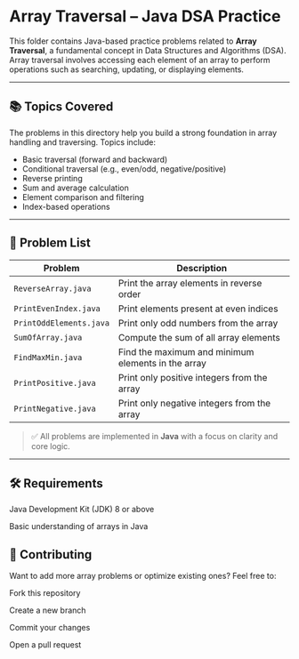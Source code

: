 # Array Traversal – Java DSA Practice

This folder contains Java-based practice problems related to **Array Traversal**, a fundamental concept in Data Structures and Algorithms (DSA). Array traversal involves accessing each element of an array to perform operations such as searching, updating, or displaying elements.

---

## 📚 Topics Covered

The problems in this directory help you build a strong foundation in array handling and traversing. Topics include:

- Basic traversal (forward and backward)
- Conditional traversal (e.g., even/odd, negative/positive)
- Reverse printing
- Sum and average calculation
- Element comparison and filtering
- Index-based operations

---

## 🧠 Problem List

| Problem | Description |
|--------|-------------|
| `ReverseArray.java` | Print the array elements in reverse order |
| `PrintEvenIndex.java` | Print elements present at even indices |
| `PrintOddElements.java` | Print only odd numbers from the array |
| `SumOfArray.java` | Compute the sum of all array elements |
| `FindMaxMin.java` | Find the maximum and minimum elements in the array |
| `PrintPositive.java` | Print only positive integers from the array |
| `PrintNegative.java` | Print only negative integers from the array |

> ✅ All problems are implemented in **Java** with a focus on clarity and core logic.

---

## 🛠️ Requirements
  Java Development Kit (JDK) 8 or above

  Basic understanding of arrays in Java

## 🙌 Contributing
  Want to add more array problems or optimize existing ones? Feel free to:

  Fork this repository

  Create a new branch

  Commit your changes

  Open a pull request
